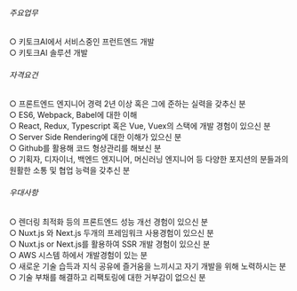 ###### 주요업무

○ 키토크AI에서 서비스중인 프런트엔드 개발  
○ 키토크AI 솔루션 개발

###### 자격요건

○ 프론트엔드 엔지니어 경력 2년 이상 혹은 그에 준하는 실력을 갖추신 분  
○ ES6, Webpack, Babel에 대한 이해  
○ React, Redux, Typescript 혹은 Vue, Vuex의 스택에 개발 경험이 있으신 분  
○ Server Side Rendering에 대한 이해가 있으신 분  
○ Github를 활용해 코드 형상관리를 해보신 분  
○ 기획자, 디자이너, 백엔드 엔지니어, 머신러닝 엔지니어 등 다양한 포지션의 분들과의 원활한 소통 및 협업 능력을 갖추신 분

###### 우대사항

○ 렌더링 최적화 등의 프론트엔드 성능 개선 경험이 있으신 분  
○ Nuxt.js 와 Next.js 두개의 프레임워크 사용경험이 있으신 분  
○ Nuxt.js or Next.js를 활용하여 SSR 개발 경험이 있으신 분  
○ AWS 시스템 하에서 개발경험이 있는 분  
○ 새로운 기술 습득과 지식 공유에 즐거움을 느끼시고 자기 개발을 위해 노력하시는 분  
○ 기술 부채를 해결하고 리팩토링에 대한 거부감이 없으신 분